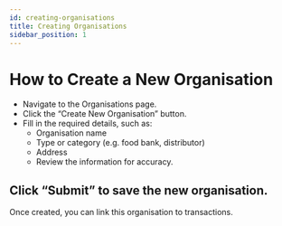 ```yaml
---
id: creating-organisations
title: Creating Organisations
sidebar_position: 1
---
```


# How to Create a New Organisation

* Navigate to the Organisations page.
* Click the “Create New Organisation” button.
* Fill in the required details, such as:
  * Organisation name
  * Type or category (e.g. food bank, distributor)
  * Address
  * Review the information for accuracy.

## Click “Submit” to save the new organisation.

Once created, you can link this organisation to transactions.